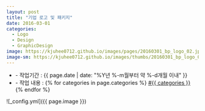 ```yaml
---
layout: post
title: "기업 로고 및 패키지"
date: 2016-03-01
categories:
  - Logo
  - Design
  - GraphicDesign
image: https://kjuhee0712.github.io/images/pages/20160301_bp_logo_02.jpg
image-sm: https://kjuhee0712.github.io/images/thumbs/20160301_bp_logo_02.jpg
---
```


<ul class="inform">
	<li class="preview__date" itemprop="datePublished" datetime="{{ page.date | date_to_xmlschema }}">- 작업기간 : {{ page.date | date: "%Y년 %-m월부터 약 %-d개월 이내" }}</li>
	<li class="preview__catetory" itemprop="catetory">- 작업 내용 :
		{% for categories in page.categories %}
           <a href="/category/{{ categories }}/">#{{ categories }}</a>     
      	{% endfor %}</li>
</ul>

![_config.yml]({{ page.image }})


